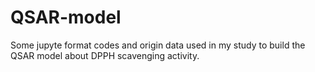 # QSAR-model
Some jupyte format codes and origin data used in my study to build the QSAR model about DPPH scavenging activity.
